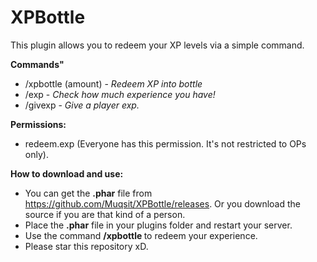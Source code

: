 # XPBottle
This plugin allows you to redeem your XP levels via a simple command.

**Commands"**
- /xpbottle (amount) - *Redeem XP into bottle*
- /exp - *Check how much experience you have!*
- /givexp - *Give a player exp.*

**Permissions:**
- redeem.exp (Everyone has this permission. It's not restricted to OPs only).

**How to download and use:**
- You can get the **.phar** file from https://github.com/Muqsit/XPBottle/releases. Or you download the source if you are that kind of a person.
- Place the **.phar** file in your plugins folder and restart your server.
- Use the command **/xpbottle <amount>** to redeem your experience.
- Please star this repository xD.
